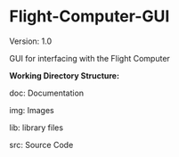 # Flight-Computer-GUI

<p>Version: 1.0</p>

GUI for interfacing with the Flight Computer 

<p><b>Working Directory Structure:</b></p>
<p>doc: Documentation</p>
<p>img: Images</p>
<p>lib: library files</p>
<p>src: Source Code</p>
